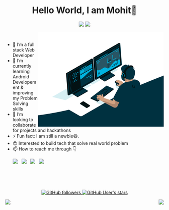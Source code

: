 <!-- ![Banner](https://github.com/Tejaswi-Chaudhari/Tejaswi-Chaudhari/blob/7b2e48c467e9a314b5e5e8bb87e170af27bed601/Banner.gif) -->

<h1 align="center">Hello World, I am Mohit👋</h1>
<p align="center"><img src="https://visitor-badge.laobi.icu/badge?page_id=mohitagarwal1432"> <img src="https://img.shields.io/github/followers/mohitagarwal1432?label=Follow&style=social)](https://github.com/mohitagarwal1432"></p>

<img src="display.gif" width="400px" alt="GIF" align="right"> 
<br />

  - 🔭 I’m a full stack Web Developer
  - 🌱 I’m currently learning Android Developement & improving my Problem Solving skills
  - 👯 I’m looking to collaborate for projects and hackathons
  - ⚡ Fun fact: I am still a newbie😄.
  - 😍 Interested to build tech that solve real world problem
  - 📫 How to reach me through 👇  
    <br />[<img src="https://img.icons8.com/color/48/000000/linkedin.png" width="3.5%"/>](https://www.linkedin.com/in/mohitagarwal1432/)  &nbsp; 
    [<img src="https://img.icons8.com/fluent/48/000000/instagram-new.png" width="3.5%"/>](https://www.instagram.com/mohitagarwal1432/)  &nbsp; 
    [<img src="https://img.icons8.com/material/24/fa314a/youtube-play--v1.png" width="3.5%"/>](https://www.youtube.com/channel/UCVPT5wjaQq2Jnci6IqE9iqA)  &nbsp; 
    <a href="mailto:mohitagarwal1432@gmail.com"> <img src="https://img.icons8.com/fluent/48/000000/gmail.png" width="3.5%"/>
  
<br>
<br><br>

<p align="center">
  <img alt="GitHub followers" src="https://img.shields.io/github/followers/mohitagarwal1432?color=g&logo=github&style=for-the-badge">
  
  <img alt="GitHub User's stars" src="https://img.shields.io/github/stars/mohitagarwal1432?affiliations=OWNER&color=B&logo=github&style=for-the-badge">  
</p> 
<div>
  <img height="170" align="left" src="https://github-readme-stats.vercel.app/api?username=mohitagarwal1432&show_icons=true&title_color=fff&icon_color=79ff97&text_color=9f9f9f&bg_color=151515" />
  <img align="right" src="https://github-readme-stats.vercel.app/api/top-langs/?username=mohitagarwal1432&layout=compact&title_color=fff&text_color=fff&bg_color=151515" />
</div>
